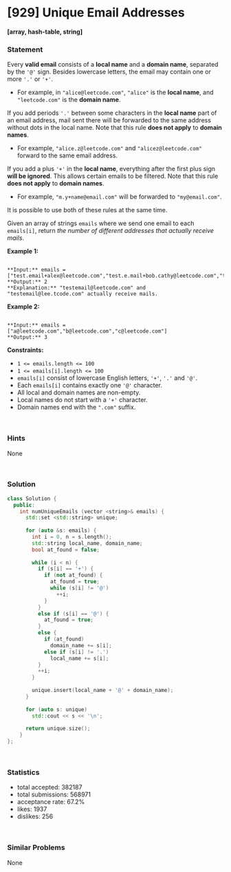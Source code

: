 # [929] Unique Email Addresses

**[array, hash-table, string]**

### Statement

Every **valid email** consists of a **local name** and a **domain name**, separated by the `'@'` sign. Besides lowercase letters, the email may contain one or more `'.'` or `'+'`.

* For example, in `"alice@leetcode.com"`, `"alice"` is the **local name**, and `"leetcode.com"` is the **domain name**.



If you add periods `'.'` between some characters in the **local name** part of an email address, mail sent there will be forwarded to the same address without dots in the local name. Note that this rule **does not apply** to **domain names**.

* For example, `"alice.z@leetcode.com"` and `"alicez@leetcode.com"` forward to the same email address.



If you add a plus `'+'` in the **local name**, everything after the first plus sign **will be ignored**. This allows certain emails to be filtered. Note that this rule **does not apply** to **domain names**.

* For example, `"m.y+name@email.com"` will be forwarded to `"my@email.com"`.



It is possible to use both of these rules at the same time.

Given an array of strings `emails` where we send one email to each `emails[i]`, return *the number of different addresses that actually receive mails*.


**Example 1:**

```

**Input:** emails = ["test.email+alex@leetcode.com","test.e.mail+bob.cathy@leetcode.com","testemail+david@lee.tcode.com"]
**Output:** 2
**Explanation:** "testemail@leetcode.com" and "testemail@lee.tcode.com" actually receive mails.

```

**Example 2:**

```

**Input:** emails = ["a@leetcode.com","b@leetcode.com","c@leetcode.com"]
**Output:** 3

```

**Constraints:**
* `1 <= emails.length <= 100`
* `1 <= emails[i].length <= 100`
* `emails[i]` consist of lowercase English letters, `'+'`, `'.'` and `'@'`.
* Each `emails[i]` contains exactly one `'@'` character.
* All local and domain names are non-empty.
* Local names do not start with a `'+'` character.
* Domain names end with the `".com"` suffix.


<br>

### Hints

None

<br>

### Solution

```cpp
class Solution {
  public:
    int numUniqueEmails (vector <string>& emails) {
      std::set <std::string> unique;
      
      for (auto &s: emails) {
        int i = 0, n = s.length();
        std::string local_name, domain_name;
        bool at_found = false;
        
        while (i < n) {
          if (s[i] == '+') {
            if (not at_found) {
              at_found = true;
              while (s[i] != '@')
                ++i;
            }
          }
          else if (s[i] == '@') {
            at_found = true;
          }
          else {
            if (at_found)
              domain_name += s[i];
            else if (s[i] != '.')
              local_name += s[i];
          }
          ++i;
        }
        
        unique.insert(local_name + '@' + domain_name);
      }
      
      for (auto s: unique)
        std::cout << s << '\n';
      
      return unique.size();
    }
};
```

<br>

### Statistics

- total accepted: 382187
- total submissions: 568971
- acceptance rate: 67.2%
- likes: 1937
- dislikes: 256

<br>

### Similar Problems

None
